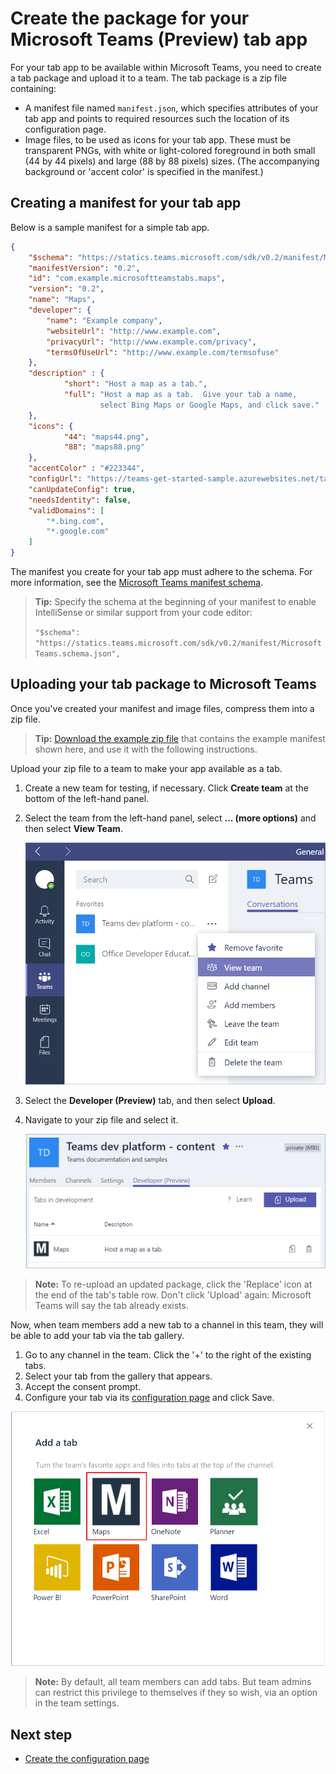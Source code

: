 ﻿# Create the package for your Microsoft Teams (Preview) tab app

For your tab app to be available within Microsoft Teams, you need to create a tab package and upload it to a team. The tab package is a zip file containing:

- A manifest file named `manifest.json`, which specifies attributes of your tab app and points to required resources such the location of its configuration page.
- Image files, to be used as icons for your tab app.  These must be transparent PNGs, with white or light-colored foreground in both small (44 by 44 pixels) and large (88 by 88 pixels) sizes.  (The accompanying background or 'accent color' is specified in the manifest.)

## Creating a manifest for your tab app 

Below is a sample manifest for a simple tab app.

```JSON
{
    "$schema": "https://statics.teams.microsoft.com/sdk/v0.2/manifest/MicrosoftTeams.schema.json",
    "manifestVersion": "0.2",
    "id": "com.example.microsoftteamstabs.maps",
    "version": "0.2",
    "name": "Maps",
    "developer": {
        "name": "Example company",   
        "websiteUrl": "http://www.example.com",
        "privacyUrl": "http://www.example.com/privacy",
        "termsOfUseUrl": "http://www.example.com/termsofuse"
    },
    "description" : {
            "short": "Host a map as a tab.",
            "full": "Host a map as a tab.  Give your tab a name, 
					select Bing Maps or Google Maps, and click save."
    },
    "icons": {
            "44": "maps44.png",
            "88": "maps88.png"
    },
    "accentColor" : "#223344",
    "configUrl": "https://teams-get-started-sample.azurewebsites.net/tabconfig.html",
    "canUpdateConfig": true,
    "needsIdentity": false,
    "validDomains": [
        "*.bing.com",
        "*.google.com"
    ]
}
```
The manifest you create for your tab app must adhere to the schema. For more information, see the [Microsoft Teams manifest schema](schema.md).

> **Tip:** Specify the schema at the beginning of your manifest to enable IntelliSense or similar support from your code editor:
> 
> `"$schema": "https://statics.teams.microsoft.com/sdk/v0.2/manifest/MicrosoftTeams.schema.json",`

## Uploading your tab package to Microsoft Teams

Once you've created your manifest and image files, compress them into a zip file.

> **Tip:** [Download the example zip file](https://github.com/OfficeDev/microsoft-teams-sample-get-started/blob/master/manifest/MapsTab.zip) that contains the example manifest shown here, and use it with the following instructions. 

Upload your zip file to a team to make your app available as a tab.

1. Create a new team for testing, if necessary.  Click **Create team** at the bottom of the left-hand panel.
2. Select the team from the left-hand panel, select **... (more options)** and then select **View Team**.
	
	![](images/tab_view_team.png)
3. Select the **Developer (Preview)** tab, and then select **Upload**.
4. Navigate to your zip file and select it.
	
	![](images/tab_sideload.png)

> **Note:** To re-upload an updated package, click the 'Replace' icon at the end of the tab's table row.  Don't click 'Upload' again: Microsoft Teams will say the tab already exists.

Now, when team members add a new tab to a channel in this team, they will be able to add your tab via the tab gallery.

1. Go to any channel in the team.  Click the '+' to the right of the existing tabs.
2. Select your tab from the gallery that appears.
3. Accept the consent prompt.
4. Configure your tab via its [configuration page](createconfigpage.md) and click Save. 

![](images/tab_gallery.png)

> **Note:** By default, all team members can add tabs.  But team admins can restrict this privilege to themselves if they so wish, via an option in the team settings.

## Next step

* [Create the configuration page](createconfigpage.md)
